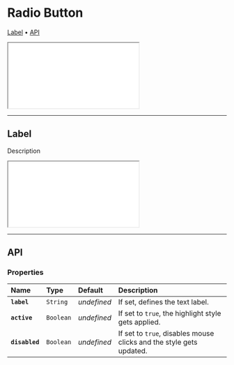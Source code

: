 # Radio Button

[Label](components/radio-button#label) • [API](components/radio-button#api)

<iframe src="./assets/docs/components/radio-button/main.html"></iframe>

---

## Label

Description

<iframe src="./assets/docs/components/radio-button/label.html"></iframe>

---

## API

### Properties

| Name | Type | Default | Description |
| :-- | :-- | :-- | :-- |
| **`label`** | `String` | _undefined_ | If set, defines the text label. |
| **`active`** | `Boolean` | _undefined_ | If set to `true`, the highlight style gets applied. |
| **`disabled`** | `Boolean` | _undefined_ | If set to `true`, disables mouse clicks and the style gets updated. |